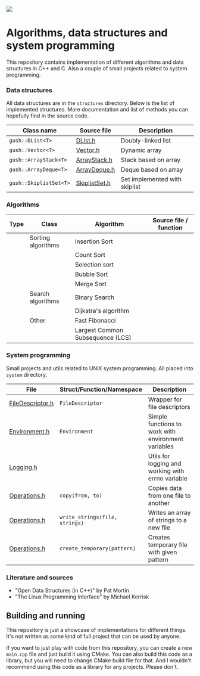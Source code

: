 ![](https://github.com/vadimgush/algorithms/workflows/CMake/badge.svg)

# Algorithms, data structures and system programming

This repository contains implementation of different algorithms and data structures in C++ and C. Also a couple
of small projects related to system programming.

### Data structures

All data structures are in the `structures` directory. Below is the list of implemented structures.
More documentation and list of methods you can hopefully find in the source code. 

| Class name | Source file  | Description |
| --- | --- | --- |
| `gush::DList<T>` | [DList.h](structures/DList.h) | Doubly-linked list |
| `gush::Vector<T>` | [Vector.h](structures/Vector.h) | Dynamic array |
| `gush::ArrayStack<T>` | [ArrayStack.h](structures/ArrayStack.h) | Stack based on array |
| `gush::ArrayDeque<T>` | [ArrayDeque.h](structures/ArrayDeque.h) | Deque based on array |
| `gush::SkiplistSet<T>` | [SkiplistSet.h](structures/SkiplistSet.h) | Set implemented with skiplist |

### Algorithms

| Type | Class| Algorithm | Source file / function |
| --- | --- | --- | --- |
| | Sorting algorithms | Insertion Sort | 
| | | Count Sort |
| | | Selection sort |  
| | | Bubble Sort |
| | | Merge Sort |
| | Search algorithms | Binary Search |
| | | Dijkstra's algorithm |
| | Other | Fast Fibonacci
| | | Largest Common Subsequence (LCS) |


### System programming

Small projects and utils related to UNIX system programming. All placed into `system` directory. 

| File | Struct/Function/Namespace | Description |
| --- | --- | --- |
| [FileDescriptor.h](system/utils/FileDescriptor.h) | `FileDescriptor` | Wrapper for file descriptors |
| [Environment.h](system/utils/Environment.h) | `Environment` | Simple functions to work with environment variables |
| [Logging.h](system/utils/Logging.h) | | Utils for logging and working with errno variable |
| [Operations.h](system/Operations.h) | `copy(from, to)` | Copies data from one file to another |
| [Operations.h](system/Operations.h) | `write_strings(file, strings)` | Writes an array of strings to a new file |
| [Operations.h](system/Operations.h) | `create_temporary(pattern)` | Creates temporary file with given pattern |

### Literature and sources

 * "Open Data Structures (in C++)" by Pat Mortin
 * "The Linux Programming Interface" by Michael Kerrisk

## Building and running

This repository is just a showcase of implementations for different things. It's not written as some kind of
full project that can be used by anyone.

If you want to just play with code from this repository, you can create a new `main.cpp` file and just 
build it using CMake. You can also build this code as a library, but you will need to change CMake build file for that.
And I wouldn't recommend using this code as a library for any projects. Please don't.
